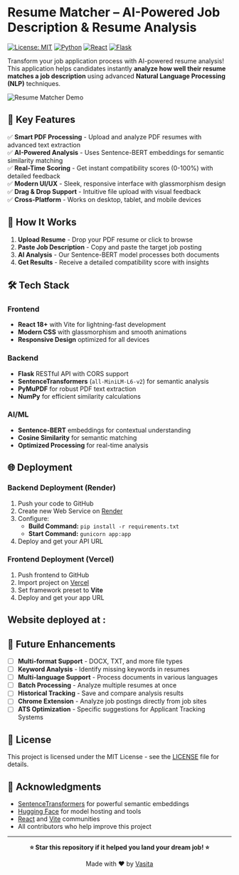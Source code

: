 # Resume Matcher – AI-Powered Job Description & Resume Analysis

[![License: MIT](https://img.shields.io/badge/License-MIT-yellow.svg)](https://opensource.org/licenses/MIT)
[![Python](https://img.shields.io/badge/Python-3.8+-blue.svg)](https://www.python.org/downloads/)
[![React](https://img.shields.io/badge/React-18+-61DAFB.svg)](https://reactjs.org/)
[![Flask](https://img.shields.io/badge/Flask-2.0+-000000.svg)](https://flask.palletsprojects.com/)

Transform your job application process with AI-powered resume analysis! This application helps candidates instantly **analyze how well their resume matches a job description** using advanced **Natural Language Processing (NLP)** techniques.

![Resume Matcher Demo](https://via.placeholder.com/800x400/667eea/ffffff?text=Resume+Matcher+Demo)

## 🌟 Key Features

✅ **Smart PDF Processing** - Upload and analyze PDF resumes with advanced text extraction  
✅ **AI-Powered Analysis** - Uses Sentence-BERT embeddings for semantic similarity matching  
✅ **Real-Time Scoring** - Get instant compatibility scores (0-100%) with detailed feedback  
✅ **Modern UI/UX** - Sleek, responsive interface with glassmorphism design  
✅ **Drag & Drop Support** - Intuitive file upload with visual feedback  
✅ **Cross-Platform** - Works on desktop, tablet, and mobile devices  

## 🎯 How It Works

1. **Upload Resume** - Drop your PDF resume or click to browse
2. **Paste Job Description** - Copy and paste the target job posting
3. **AI Analysis** - Our Sentence-BERT model processes both documents
4. **Get Results** - Receive a detailed compatibility score with insights

## 🛠️ Tech Stack

### Frontend
- **React 18+** with Vite for lightning-fast development
- **Modern CSS** with glassmorphism and smooth animations
- **Responsive Design** optimized for all devices

### Backend
- **Flask** RESTful API with CORS support
- **SentenceTransformers** (`all-MiniLM-L6-v2`) for semantic analysis
- **PyMuPDF** for robust PDF text extraction
- **NumPy** for efficient similarity calculations

### AI/ML
- **Sentence-BERT** embeddings for contextual understanding
- **Cosine Similarity** for semantic matching
- **Optimized Processing** for real-time analysis

## 🌐 Deployment

### Backend Deployment (Render)
1. Push your code to GitHub
2. Create new Web Service on [Render](https://render.com)
3. Configure:
   - **Build Command:** `pip install -r requirements.txt`
   - **Start Command:** `gunicorn app:app`
4. Deploy and get your API URL

### Frontend Deployment (Vercel)
1. Push frontend to GitHub
2. Import project on [Vercel](https://vercel.com)
3. Set framework preset to **Vite**
4. Deploy and get your app URL

## Website deployed at : 

## 🔮 Future Enhancements

- [ ] **Multi-format Support** - DOCX, TXT, and more file types
- [ ] **Keyword Analysis** - Identify missing keywords in resumes
- [ ] **Multi-language Support** - Process documents in various languages
- [ ] **Batch Processing** - Analyze multiple resumes at once
- [ ] **Historical Tracking** - Save and compare analysis results
- [ ] **Chrome Extension** - Analyze job postings directly from job sites
- [ ] **ATS Optimization** - Specific suggestions for Applicant Tracking Systems

## 📝 License

This project is licensed under the MIT License - see the [LICENSE](LICENSE) file for details.

## 🙏 Acknowledgments

- [SentenceTransformers](https://www.sbert.net/) for powerful semantic embeddings
- [Hugging Face](https://huggingface.co/) for model hosting and tools
- [React](https://reactjs.org/) and [Vite](https://vitejs.dev/) communities
- All contributors who help improve this project

---

<div align="center">

**⭐ Star this repository if it helped you land your dream job! ⭐**

Made with ❤️ by [Vasita](https://github.com/Vasita27)

</div>
